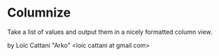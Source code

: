 # Columnize

Take a list of values and output them in a nicely formatted column view.

by Loïc Cattani "Arko" &lt;loic cattani at gmail com&gt;  
